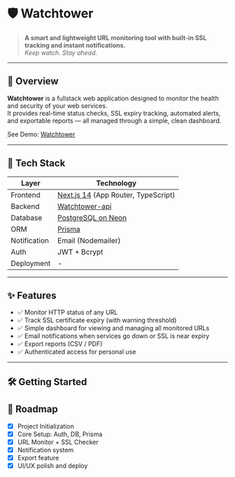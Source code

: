 # 🛡️ Watchtower

> **A smart and lightweight URL monitoring tool with built-in SSL tracking and instant notifications.**  
> *Keep watch. Stay ahead.*

---

## 🚀 Overview

**Watchtower** is a fullstack web application designed to monitor the health and security of your web services.  
It provides real-time status checks, SSL expiry tracking, automated alerts, and exportable reports — all managed through a simple, clean dashboard.

ฺSee Demo: [Watchtower](https://watchtower.wee-ed.org/)

---

## 🧰 Tech Stack

| Layer       | Technology            |
|-------------|------------------------|
| Frontend    | [Next.js 14](https://nextjs.org/) (App Router, TypeScript) |
| Backend     | [Watchtower-api](https://github.com/nattkarn/watchtower-api) |
| Database    | [PostgreSQL on Neon](https://neon.tech/) |
| ORM         | [Prisma](https://www.prisma.io/) |
| Notification| Email (Nodemailer) |
| Auth        | JWT + Bcrypt |
| Deployment  | - |

---

## ✨ Features

- ✅ Monitor HTTP status of any URL
- ✅ Track SSL certificate expiry (with warning threshold)
- ✅ Simple dashboard for viewing and managing all monitored URLs
- ✅ Email notifications when services go down or SSL is near expiry
- ✅ Export reports (CSV / PDF)
- ✅ Authenticated access for personal use

---

## 🛠️ Getting Started

## 📅 Roadmap

- [x] Project Initialization
- [x] Core Setup: Auth, DB, Prisma
- [x] URL Monitor + SSL Checker
- [x] Notification system
- [x] Export feature
- [x] UI/UX polish and deploy
